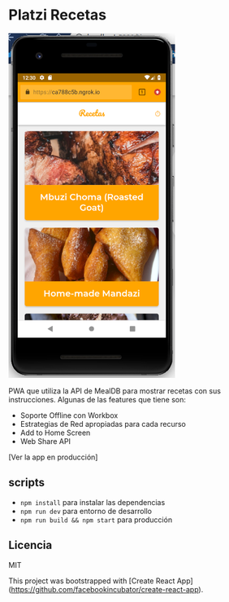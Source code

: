 # Platzi Recetas

![Captura de Recetas](.readme-static/captura.png)

PWA que utiliza la API de MealDB para mostrar recetas con sus instrucciones. Algunas de las features que tiene son:

* Soporte Offline con Workbox
* Estrategias de Red apropiadas para cada recurso
* Add to Home Screen
* Web Share API

[Ver la app en producción]

## scripts

* `npm install` para instalar las dependencias
* `npm run dev` para entorno de desarrollo
* `npm run build && npm start` para producción

## Licencia

MIT


This project was bootstrapped with [Create React App]
(https://github.com/facebookincubator/create-react-app).
